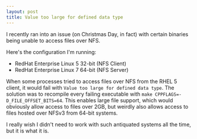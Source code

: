 ```yaml
---
layout: post
title: Value too large for defined data type
---
```


I recently ran into an issue (on Christmas Day, in fact) with certain binaries being unable to access files over NFS.

Here's the configuration I'm running:

* RedHat Enterprise Linux 5 32-bit (NFS Client)
* RedHat Enterprise Linux 7 64-bit (NFS Server)

When some processes tried to access files over NFS from the RHEL 5 client, it would fail with `Value too large for defined data type`. The solution was to recompile every failing executable with `make CPPFLAGS=-D_FILE_OFFSET_BITS=64`. This enables large file support, which would obviously allow access to files over 2GB, but weirdly also allows access to files hosted over NFSv3 from 64-bit systems.

I really wish I didn't need to work with such antiquated systems all the time, but it is what it is.
